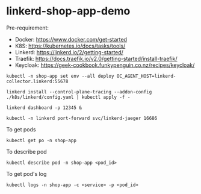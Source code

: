 # linkerd-shop-app-demo

Pre-requirement:
- Docker: https://www.docker.com/get-started
- K8S: https://kubernetes.io/docs/tasks/tools/
- Linkerd: https://linkerd.io/2/getting-started/
- Traefik: https://docs.traefik.io/v2.0/getting-started/install-traefik/
- Keycloak: https://geek-cookbook.funkypenguin.co.nz/recipes/keycloak/


```
kubectl -n shop-app set env --all deploy OC_AGENT_HOST=linkerd-collector.linkerd:55678
```

```
linkerd install --control-plane-tracing --addon-config ./k8s/linkerd/config.yaml | kubectl apply -f -
```

```
linkerd dashboard -p 12345 &
```

```
kubectl -n linkerd port-forward svc/linkerd-jaeger 16686
```

To get pods
```
kubectl get po -n shop-app
```

To describe pod
```
kubectl describe pod -n shop-app <pod_id>
```

To get pod's log
```
kubectl logs -n shop-app -c <service> -p <pod_id>
```